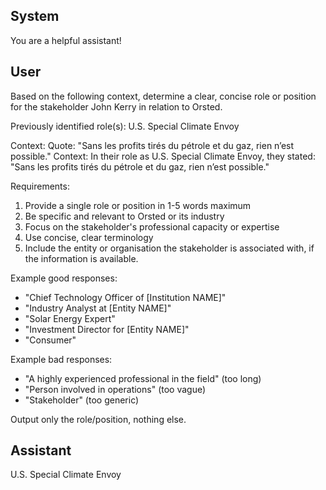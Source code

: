 ## System

You are a helpful assistant!

## User


Based on the following context, determine a clear, concise role or position for the stakeholder John Kerry in relation to Orsted.

Previously identified role(s): U.S. Special Climate Envoy

Context:
Quote: "Sans les profits tirés du pétrole et du gaz, rien n’est possible."
Context: In their role as U.S. Special Climate Envoy, they stated: "Sans les profits tirés du pétrole et du gaz, rien n’est possible."

Requirements:
1. Provide a single role or position in 1-5 words maximum
2. Be specific and relevant to Orsted or its industry
3. Focus on the stakeholder's professional capacity or expertise
4. Use concise, clear terminology
5. Include the entity or organisation the stakeholder is associated with, if the information is available.

Example good responses:
- "Chief Technology Officer of [Institution NAME]"
- "Industry Analyst at [Entity NAME]"
- "Solar Energy Expert"
- "Investment Director for [Entity NAME]"
- "Consumer"

Example bad responses:
- "A highly experienced professional in the field" (too long)
- "Person involved in operations" (too vague)
- "Stakeholder" (too generic)

Output only the role/position, nothing else.


## Assistant

U.S. Special Climate Envoy

